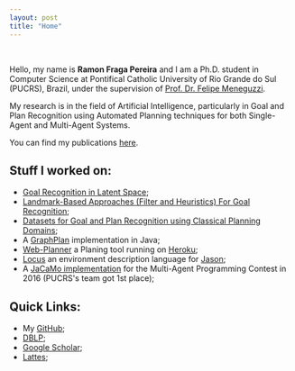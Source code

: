 ```yaml
---
layout: post
title: "Home"
---
```


<br>

Hello, my name is **Ramon Fraga Pereira** and I am a Ph.D. student in Computer Science at Pontifical Catholic University of Rio Grande do Sul (PUCRS), Brazil, under the supervision of [Prof. Dr. Felipe Meneguzzi](http://www.meneguzzi.eu/felipe/). 

My research is in the field of Artificial Intelligence, particularly in Goal and Plan Recognition using Automated Planning techniques for both Single-Agent and Multi-Agent Systems.

You can find my publications [here](https://ramonpereira.github.io/publications/publications.html).

## Stuff I worked on:

- [Goal Recognition in Latent Space](https://github.com/pucrs-automated-planning/latplan);
- [Landmark-Based Approaches (Filter and Heuristics) For Goal Recognition](https://github.com/ramonpereira/Planning-GoalRecognition);
- [Datasets for Goal and Plan Recognition using Classical Planning Domains](https://github.com/pucrs-automated-planning/Goal_Plan-Recognition-Dataset);
- A [GraphPlan](https://github.com/pucrs-automated-planning/javagp) implementation in Java;
- [Web-Planner](http://web-planner.herokuapp.com/) a Planing tool running on [Heroku](https://www.heroku.com);
- [Locus](https://github.com/Maumagnaguagno/Locus) an environment description language for [Jason](http://jason.sourceforge.net/we);
- A [JaCaMo implementation](https://github.com/smart-pucrs/mapc2016-pucrs) for the Multi-Agent Programming Contest in 2016 (PUCRS's team got 1st place);

## Quick Links:

- My [GitHub](https://github.com/ramonpereira);
- [DBLP](http://dblp.uni-trier.de/pers/hc/p/Pereira:Ramon_Fraga);
- [Google Scholar](https://scholar.google.com.br/citations?user=9HRSVRgAAAAJ&hl=pt-BR);
- [Lattes](http://lattes.cnpq.br/1902571595925871);